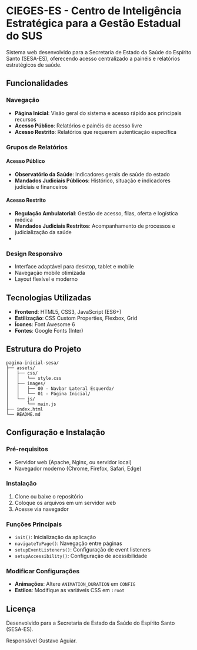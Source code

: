 # CIEGES-ES - Centro de Inteligência Estratégica para a Gestão Estadual do SUS

Sistema web desenvolvido para a Secretaria de Estado da Saúde do Espírito Santo (SESA-ES), oferecendo acesso centralizado a painéis e relatórios estratégicos de saúde.

## Funcionalidades

### Navegação
- **Página Inicial**: Visão geral do sistema e acesso rápido aos principais recursos
- **Acesso Público**: Relatórios e painéis de acesso livre
- **Acesso Restrito**: Relatórios que requerem autenticação específica

### Grupos de Relatórios

#### Acesso Público
- **Observatório da Saúde**: Indicadores gerais de saúde do estado
- **Mandados Judiciais Públicos**: Histórico, situação e indicadores judiciais e financeiros

#### Acesso Restrito
- **Regulação Ambulatorial**: Gestão de acesso, filas, oferta e logística médica
- **Mandados Judiciais Restritos**: Acompanhamento de processos e judicialização da saúde
- 
### Design Responsivo
- Interface adaptável para desktop, tablet e mobile
- Navegação mobile otimizada
- Layout flexível e moderno

## Tecnologias Utilizadas

- **Frontend**: HTML5, CSS3, JavaScript (ES6+)
- **Estilização**: CSS Custom Properties, Flexbox, Grid
- **Ícones**: Font Awesome 6
- **Fontes**: Google Fonts (Inter)

## Estrutura do Projeto

```
pagina-inicial-sesa/
├── assets/
│   ├── css/
│   │   └── style.css
│   ├── images/
│   │   ├── 00 - Navbar Lateral Esquerda/
│   │   └── 01 - Página Inicial/
│   └── js/
│       └── main.js
├── index.html
└── README.md
```

## Configuração e Instalação

### Pré-requisitos
- Servidor web (Apache, Nginx, ou servidor local)
- Navegador moderno (Chrome, Firefox, Safari, Edge)

### Instalação
1. Clone ou baixe o repositório
2. Coloque os arquivos em um servidor web
3. Acesse via navegador

### Funções Principais
- `init()`: Inicialização da aplicação
- `navigateToPage()`: Navegação entre páginas
- `setupEventListeners()`: Configuração de event listeners
- `setupAccessibility()`: Configuração de acessibilidade

### Modificar Configurações
- **Animações**: Altere `ANIMATION_DURATION` em `CONFIG`
- **Estilos**: Modifique as variáveis CSS em `:root`

## Licença

Desenvolvido para a Secretaria de Estado da Saúde do Espírito Santo (SESA-ES).

Responsável Gustavo Aguiar.
